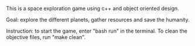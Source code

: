 This is a space exploration game using c++ and object oriented design. 

Goal: explore the different planets, gather resources and save the humanity. 

Instruction: to start the game, enter "bash run" in the terminal. To clean the objective files, run "make clean".
